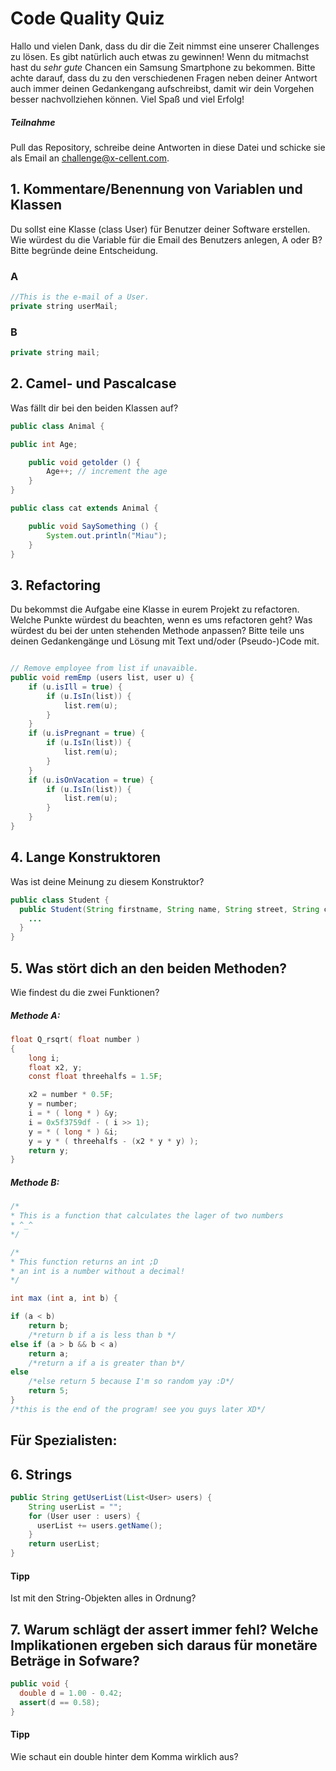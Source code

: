 # Code Quality Quiz

Hallo und vielen Dank, dass du dir die Zeit nimmst eine unserer Challenges zu lösen. Es gibt natürlich auch etwas zu gewinnen! Wenn du mitmachst hast du _sehr gute_ Chancen ein Samsung Smartphone zu bekommen. Bitte achte darauf, dass du zu den verschiedenen Fragen neben deiner Antwort auch
immer deinen Gedankengang aufschreibst, damit wir dein Vorgehen besser nachvollziehen können. Viel Spaß und viel Erfolg!

##### Teilnahme

Pull das Repository, schreibe deine Antworten in diese Datei und schicke sie als Email an challenge@x-cellent.com. 

## 1. Kommentare/Benennung von Variablen und Klassen

Du sollst eine Klasse (class User) für Benutzer deiner Software erstellen. Wie würdest du die Variable für die Email des Benutzers anlegen, A oder B? Bitte begründe deine Entscheidung.

### A

```java
//This is the e-mail of a User.
private string userMail;
```

### B

```java
private string mail;
```



## 2. Camel- und Pascalcase

Was fällt dir bei den beiden Klassen auf?

```java
public class Animal {

public int Age;

    public void getolder () {
        Age++; // increment the age
    }
}
```


```java
public class cat extends Animal {

    public void SaySomething () {
        System.out.println("Miau");
    }
}
```



## 3. Refactoring

Du bekommst die Aufgabe eine Klasse in eurem Projekt zu refactoren. Welche Punkte würdest du beachten, wenn es ums refactoren geht?
Was würdest du bei der unten stehenden Methode anpassen? Bitte teile uns deinen Gedankengänge und Lösung mit Text und/oder (Pseudo-)Code mit.

```java

// Remove employee from list if unavaible.
public void remEmp (users list, user u) {
    if (u.isIll = true) {
        if (u.IsIn(list)) {
            list.rem(u);
        }
    }
    if (u.isPregnant = true) {
        if (u.IsIn(list)) {
            list.rem(u);
        }
    }
    if (u.isOnVacation = true) {
        if (u.IsIn(list)) {
            list.rem(u);
        }
    }
}
```


## 4. Lange Konstruktoren

Was ist deine Meinung zu diesem Konstruktor?

```java
public class Student {
  public Student(String firstname, String name, String street, String city, String university, String department) {
    ...
  }
}
```



## 5. Was stört dich an den beiden Methoden?

Wie findest du die zwei Funktionen?

##### Methode A:

```c
float Q_rsqrt( float number )
{
    long i;
    float x2, y;
    const float threehalfs = 1.5F;

    x2 = number * 0.5F;
    y = number;
    i = * ( long * ) &y;
    i = 0x5f3759df - ( i >> 1);
    y = * ( long * ) &i;
    y = y * ( threehalfs - (x2 * y * y) );
    return y;
}
```

##### Methode B:

```java
/*
* This is a function that calculates the lager of two numbers
* ^_^
*/

/*
* This function returns an int ;D
* an int is a number without a decimal!
*/

int max (int a, int b) {

if (a < b)
    return b;
    /*return b if a is less than b */
else if (a > b && b < a) 
    return a;
    /*return a if a is greater than b*/
else
    /*else return 5 because I'm so random yay :D*/
    return 5;
}
/*this is the end of the program! see you guys later XD*/
```


## Für Spezialisten:

## 6. Strings

```java
public String getUserList(List<User> users) {
    String userList = "";
    for (User user : users) {
      userList += users.getName();
    }
    return userList;
}
```
#### Tipp

Ist mit den String-Objekten alles in Ordnung?



## 7. Warum schlägt der assert immer fehl? Welche Implikationen ergeben sich daraus für monetäre Beträge in Sofware?

```java
public void {
  double d = 1.00 - 0.42;
  assert(d == 0.58);
}
```

#### Tipp

Wie schaut ein double hinter dem Komma wirklich aus?




